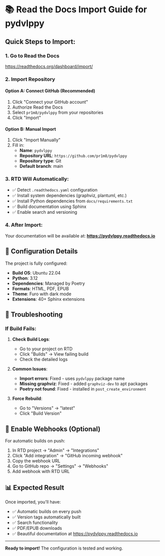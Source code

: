 # 📚 Read the Docs Import Guide for pydvlppy

## Quick Steps to Import:

### 1. Go to Read the Docs
https://readthedocs.org/dashboard/import/

### 2. Import Repository

#### Option A: Connect GitHub (Recommended)
1. Click "Connect your GitHub account"
2. Authorize Read the Docs
3. Select `pr1m8/pydvlppy` from your repositories
4. Click "Import"

#### Option B: Manual Import
1. Click "Import Manually"
2. Fill in:
   - **Name**: `pydvlppy`
   - **Repository URL**: `https://github.com/pr1m8/pydvlppy`
   - **Repository type**: Git
   - **Default branch**: main

### 3. RTD Will Automatically:
- ✅ Detect `.readthedocs.yaml` configuration
- ✅ Install system dependencies (graphviz, plantuml, etc.)
- ✅ Install Python dependencies from `docs/requirements.txt`
- ✅ Build documentation using Sphinx
- ✅ Enable search and versioning

### 4. After Import:
Your documentation will be available at:
**https://pydvlppy.readthedocs.io**

## 🔧 Configuration Details

The project is fully configured:

- **Build OS**: Ubuntu 22.04
- **Python**: 3.12
- **Dependencies**: Managed by Poetry
- **Formats**: HTML, PDF, EPUB
- **Theme**: Furo with dark mode
- **Extensions**: 40+ Sphinx extensions

## 🚨 Troubleshooting

### If Build Fails:

1. **Check Build Logs**:
   - Go to your project on RTD
   - Click "Builds" → View failing build
   - Check the detailed logs

2. **Common Issues**:
   - **Import errors**: Fixed - uses `pydvlppy` package name
   - **Missing graphviz**: Fixed - added `graphviz-dev` to apt packages
   - **Poetry not found**: Fixed - installed in `post_create_environment`

3. **Force Rebuild**:
   - Go to "Versions" → "latest"
   - Click "Build Version"

## 🎯 Enable Webhooks (Optional)

For automatic builds on push:

1. In RTD project → "Admin" → "Integrations"
2. Click "Add integration" → "GitHub incoming webhook"
3. Copy the webhook URL
4. Go to GitHub repo → "Settings" → "Webhooks"
5. Add webhook with RTD URL

## 📊 Expected Result

Once imported, you'll have:
- ✅ Automatic builds on every push
- ✅ Version tags automatically built
- ✅ Search functionality
- ✅ PDF/EPUB downloads
- ✅ Beautiful documentation at https://pydvlppy.readthedocs.io

---

**Ready to import!** The configuration is tested and working.